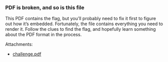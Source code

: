 ### PDF is broken, and so is this file
This PDF contains the flag, but you’ll probably need to fix it first to figure out how it’s embedded. Fortunately, the file contains everything you need to render it. Follow the clues to find the flag, and hopefully learn something about the PDF format in the process.


Attachments:
* [challenge.pdf](./public/challenge.pdf)